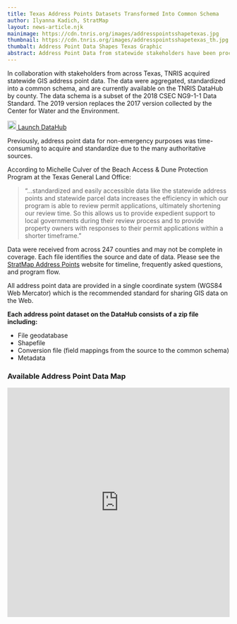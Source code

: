 ```yaml
---
title: Texas Address Points Datasets Transformed Into Common Schema
author: Ilyanna Kadich, StratMap
layout: news-article.njk
mainimage: https://cdn.tnris.org/images/addresspointsshapetexas.jpg
thumbnail: https://cdn.tnris.org/images/addresspointsshapetexas_th.jpg
thumbalt: Address Point Data Shapes Texas Graphic
abstract: Address Point Data from statewide stakeholders have been processed into a common schema, now available for download on DataHub.
---
```


<p class="lead">In collaboration with stakeholders from across Texas, TNRIS acquired statewide GIS address point data.  The data were aggregated, standardized into a common schema, and are currently available on the TNRIS DataHub by county.  The data schema is a subset of the 2018 CSEC NG9-1-1 Data Standard.  The 2019 version replaces the 2017 version collected by the Center for Water and the Environment.</p>

<p><a class="btn btn-lg btn-tnris float-right" href="https://data.tnris.org/collection/117cf9e1-3b1e-48f2-97a3-47020d871035"><img style="width: 20px; margin-bottom: 0 !important;" src="https://cdn.tnris.org/images/baseline_view_comfy_white_36dp.png" alt="Launch DataHub icon"> Launch DataHub</a>
</p>

Previously, address point data for non-emergency purposes was time-consuming to acquire and standardize due to the many authoritative sources.

According to Michelle Culver of the Beach Access & Dune Protection Program at the Texas General Land Office:

> “…standardized and easily accessible data like the statewide address points and statewide parcel data increases the efficiency in which our program is able to review permit applications, ultimately shortening our review time. So this allows us to provide expedient support to local governments during their review process and to provide property owners with responses to their permit applications within a shorter timeframe.”

Data were received from across 247 counties and may not be complete in coverage. Each file identifies the source and date of data. Please see the [StratMap Address Points](/stratmap/address-points) website for timeline, frequently asked questions, and program flow.

All address point data are provided in a single coordinate system (WGS84 Web Mercator) which is the recommended standard for sharing GIS data on the Web.

**Each address point dataset on the DataHub consists of a zip file including:**

- File geodatabase
- Shapefile
- Conversion file (field mappings from the source to the common schema)
- Metadata

### Available Address Point Data Map

<iframe title="Available address point data map" width="100%" height="520" frameborder="0" src="https://tnris-twdb.carto.com/u/tnris/builder/9ea89bcc-63b5-4ed5-924d-e6c1910bb6f4/embed" allowfullscreen webkitallowfullscreen mozallowfullscreen oallowfullscreen  msallowfullscreen></iframe>
